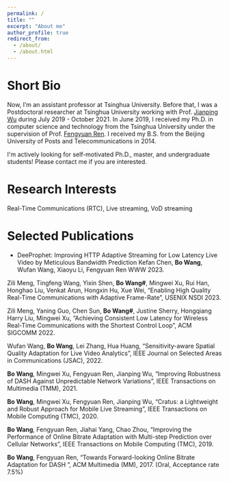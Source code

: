 ```yaml
---
permalink: /
title: ""
excerpt: "About me"
author_profile: true
redirect_from: 
  - /about/
  - /about.html
---
```


Short Bio
==

Now, I’m an assistant professor at Tsinghua University. Before that, I was a Postdoctoral researcher at Tsinghua University working with Prof. [Jianping Wu](https://www.cs.tsinghua.edu.cn/csen/info/1059/4003.htm) during July 2019 - October 2021. In June 2019, I received my Ph.D. in computer science and technology from the Tsinghua University under the supervision of Prof. [Fengyuan Ren](http://nns.cs.tsinghua.edu.cn/personal/renfy/renfy.html). I received my B.S. from the Beijing University of Posts and Telecommunications in 2014.

I'm actively looking for self-motivated Ph.D., master, and undergraduate students! Please contact me if you are interested.

Research Interests
==

Real-Time Communications (RTC), Live streaming, VoD streaming

Selected Publications
==

* DeeProphet: Improving HTTP Adaptive Streaming for Low Latency Live Video by Meticulous Bandwidth Prediction
Kefan Chen, __Bo Wang__, Wufan Wang, Xiaoyu Li, Fengyuan Ren
WWW 2023. 

Zili Meng, Tingfeng Wang, Yixin Shen, __Bo Wang#__, Mingwei Xu, Rui Han, Honghao Liu, Venkat Arun, Hongxin Hu, Xue Wei, “Enabling High Quality Real-Time Communications with Adaptive Frame-Rate”, USENIX NSDI 2023. 

Zili Meng, Yaning Guo, Chen Sun, __Bo Wang#__, Justine Sherry, Hongqiang Harry Liu, Mingwei Xu, “Achieving Consistent Low Latency for Wireless Real-Time Communications with the Shortest Control Loop”, ACM SIGCOMM 2022. 

Wufan Wang, __Bo Wang__, Lei Zhang, Hua Huang, “Sensitivity-aware Spatial Quality Adaptation for
Live Video Analytics”, IEEE Journal on Selected Areas in Communications (JSAC), 2022. 

__Bo Wang__, Mingwei Xu, Fengyuan Ren, Jianping Wu, “Improving Robustness of DASH Against Unpredictable Network Variations”, IEEE Transactions on Multimedia (TMM), 2021.

__Bo Wang__, Mingwei Xu, Fengyuan Ren, Jianping Wu, “Cratus: a Lightweight and Robust Approach for Mobile Live Streaming”, IEEE Transactions on Mobile Computing (TMC), 2020. 

__Bo Wang__, Fengyuan Ren, Jiahai Yang, Chao Zhou, “Improving the Performance of Online Bitrate Adaptation with Multi-step Prediction over Cellular Networks”, IEEE Transactions on Mobile Computing (TMC), 2019. 

__Bo Wang__, Fengyuan Ren, “Towards Forward-looking Online Bitrate Adaptation for DASH ”, ACM Multimedia (MM), 2017. (Oral, Acceptance rate 7.5%)


